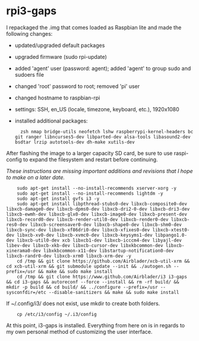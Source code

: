 # rpi3-gaps

I repackaged the .img that comes loaded as Raspbian lite and made the following changes:
- updated/upgraded default packages
- upgraded firmware (sudo rpi-update)
- added 'agent' user (password: agent); added 'agent' to group sudo and sudoers file
- changed 'root' password to root; removed 'pi' user
- changed hostname to raspbian-rpi
- settings: SSH, en_US (locale, timezone, keyboard, etc.), 1920x1080
- installed additional packages:

		zsh nmap bridge-utils neofetch lshw raspberrypi-kernel-headers bc git ranger libncurses5-dev libparted-dev alsa-tools libasound2-dev bsdtar lrzip autotools-dev dh-make xutils-dev

After flashing the image to a larger capacity SD card, be sure to use raspi-config to expand the filesystem and restart before continuing.

*These instructions are missing important additions and revisions that I hope to make on a later date.*

		sudo apt-get install --no-install-recommends xserver-xorg -y
		sudo apt-get install --no-install-recommends lightdm -y
		sudo apt-get install gvfs i3 -y
		sudo apt-get install libpthread-stubs0-dev libxcb-composite0-dev libxcb-damage0-dev libxcb-dpms0-dev libxcb-dri2-0-dev libxcb-dri3-dev libxcb-ewmh-dev libxcb-glx0-dev libxcb-image0-dev libxcb-present-dev libxcb-record0-dev libxcb-render-util0-dev libxcb-render0-dev libxcb-res0-dev libxcb-screensaver0-dev libxcb-shape0-dev libxcb-shm0-dev libxcb-sync-dev libxcb-xf86dri0-dev libxcb-xfixes0-dev libxcb-xtest0-dev libxcb-xv0-dev libxcb-xvmc0-dev libxcb-keysyms1-dev libpango1.0-dev libxcb-util0-dev xcb libxcb1-dev libxcb-icccm4-dev libyajl-dev libev-dev libxcb-xkb-dev libxcb-cursor-dev libxkbcommon-dev libxcb-xinerama0-dev libxkbcommon-x11-dev libstartup-notification0-dev libxcb-randr0-dev libxcb-xrm0 libxcb-xrm-dev -y
		cd /tmp && git clone https://github.com/Airblader/xcb-util-xrm && cd xcb-util-xrm && git submodule update --init && ./autogen.sh --prefix=/usr && make && sudo make install
		cd /tmp && git clone https://www.github.com/Airblader/i3 i3-gaps && cd i3-gaps && autoreconf --force --install && rm -rf build/ && mkdir -p build && cd build/ && ../configure --prefix=/usr --sysconfdir=/etc --disable-sanitizers && make && sudo make install

If ~/.config/i3/ does not exist, use mkdir to create both folders.

		cp /etc/i3/config ~/.i3/config

At this point, i3-gaps is installed. Everything from here on is in regards to my own personal method of customizing the user interface.
